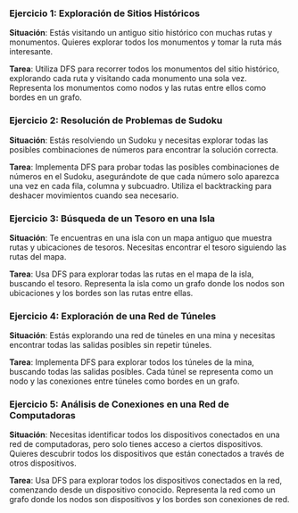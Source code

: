 ### Ejercicio 1: Exploración de Sitios Históricos

**Situación**: Estás visitando un antiguo sitio histórico con muchas rutas y monumentos. Quieres explorar todos los monumentos y tomar la ruta más interesante.

**Tarea**: Utiliza DFS para recorrer todos los monumentos del sitio histórico, explorando cada ruta y visitando cada monumento una sola vez. Representa los monumentos como nodos y las rutas entre ellos como bordes en un grafo.

### Ejercicio 2: Resolución de Problemas de Sudoku

**Situación**: Estás resolviendo un Sudoku y necesitas explorar todas las posibles combinaciones de números para encontrar la solución correcta.

**Tarea**: Implementa DFS para probar todas las posibles combinaciones de números en el Sudoku, asegurándote de que cada número solo aparezca una vez en cada fila, columna y subcuadro. Utiliza el backtracking para deshacer movimientos cuando sea necesario.

### Ejercicio 3: Búsqueda de un Tesoro en una Isla

**Situación**: Te encuentras en una isla con un mapa antiguo que muestra rutas y ubicaciones de tesoros. Necesitas encontrar el tesoro siguiendo las rutas del mapa.

**Tarea**: Usa DFS para explorar todas las rutas en el mapa de la isla, buscando el tesoro. Representa la isla como un grafo donde los nodos son ubicaciones y los bordes son las rutas entre ellas.

### Ejercicio 4: Exploración de una Red de Túneles

**Situación**: Estás explorando una red de túneles en una mina y necesitas encontrar todas las salidas posibles sin repetir túneles.

**Tarea**: Implementa DFS para explorar todos los túneles de la mina, buscando todas las salidas posibles. Cada túnel se representa como un nodo y las conexiones entre túneles como bordes en un grafo.

### Ejercicio 5: Análisis de Conexiones en una Red de Computadoras

**Situación**: Necesitas identificar todos los dispositivos conectados en una red de computadoras, pero solo tienes acceso a ciertos dispositivos. Quieres descubrir todos los dispositivos que están conectados a través de otros dispositivos.

**Tarea**: Usa DFS para explorar todos los dispositivos conectados en la red, comenzando desde un dispositivo conocido. Representa la red como un grafo donde los nodos son dispositivos y los bordes son conexiones de red.